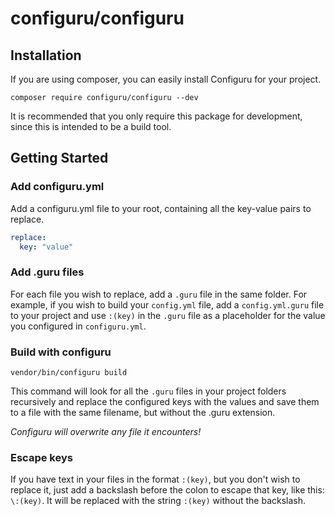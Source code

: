# configuru/configuru

## Installation

If you are using composer,
you can easily install Configuru for your project.

```
composer require configuru/configuru --dev
```

It is recommended
that you only require this package for development,
since this is intended to be a build tool.

## Getting Started

### Add configuru.yml

Add a configuru.yml file to your root,
containing all the key-value pairs to replace.
 
```yml
replace:
  key: "value"
```

### Add .guru files

For each file you wish to replace,
add a `.guru` file in the same folder.
For example,
if you wish to build your `config.yml` file,
add a `config.yml.guru` file to your project
and use `:(key)` in the `.guru` file
as a placeholder for the value
you configured in `configuru.yml`.

### Build with configuru

```
vendor/bin/configuru build
```

This command will look for all the `.guru` files
in your project folders recursively
and replace the configured keys with the values
and save them to a file with the same filename,
but without the .guru extension.

*Configuru will overwrite any file it encounters!*

### Escape keys

If you have text in your files in the format `:(key)`,
but you don't wish to replace it,
just add a backslash before the colon to escape that key,
like this: `\:(key)`. It will be replaced with the string
`:(key)` without the backslash.